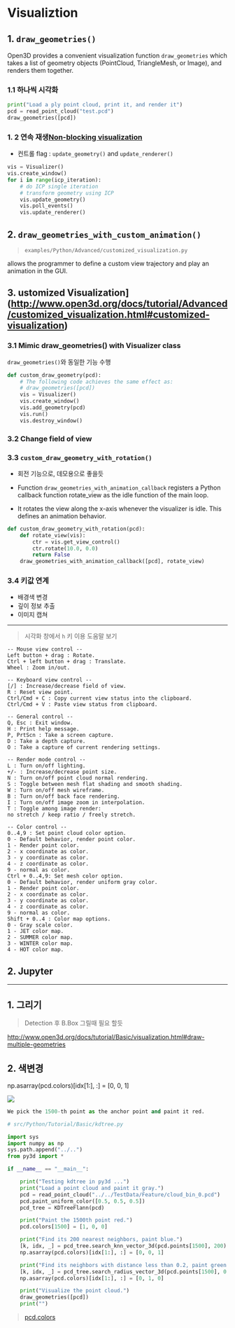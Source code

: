 # Visualiztion 


## 1. `draw_geometries()`

Open3D provides a convenient visualization function `draw_geometries` which takes a list of geometry objects (PointCloud, TriangleMesh, or Image), and renders them together. 

### 1.1 하나씩 시각화 

```python
print("Load a ply point cloud, print it, and render it")
pcd = read_point_cloud("test.pcd")
draw_geometries([pcd])
```


### 1. 2 연속 재생[Non-blocking visualization](http://www.open3d.org/docs/tutorial/Advanced/non_blocking_visualization.html#non-blocking-visualization)

- 컨트롤 flag : `update_geometry()` and `update_renderer()`

```python
vis = Visualizer()
vis.create_window()
for i in range(icp_iteration):
    # do ICP single iteration
    # transform geometry using ICP
    vis.update_geometry()
    vis.poll_events()
    vis.update_renderer()
```





## 2. `draw_geometries_with_custom_animation()`

> `examples/Python/Advanced/customized_visualization.py`

 allows the programmer to define a custom view trajectory and play an animation in the GUI. 



## 3. ustomized Visualization](http://www.open3d.org/docs/tutorial/Advanced/customized_visualization.html#customized-visualization)

### 3.1 Mimic draw_geometries() with Visualizer class

`draw_geometries()`와 동일한 기능 수행 


```python
def custom_draw_geometry(pcd):
    # The following code achieves the same effect as:
    # draw_geometries([pcd])
    vis = Visualizer()
    vis.create_window()
    vis.add_geometry(pcd)
    vis.run()
    vis.destroy_window()
```



### 3.2 Change field of view



### 3.3 `custom_draw_geometry_with_rotation()`

- 회전 기능으로, 데모용으로 좋을듯 

- Function `draw_geometries_with_animation_callback` registers a Python callback function rotate_view as the idle function of the main loop.

- It rotates the view along the x-axis whenever the visualizer is idle. This defines an animation behavior.

```python
def custom_draw_geometry_with_rotation(pcd):
    def rotate_view(vis):
        ctr = vis.get_view_control()
        ctr.rotate(10.0, 0.0)
        return False
    draw_geometries_with_animation_callback([pcd], rotate_view)
```

### 3.4 키값 연계 

- 배경색 변경 
- 깊이 정보 추출
- 이미지 캡쳐 




---

> 시각화 창에서 `h` 키 이용 도움말 보기

```
-- Mouse view control --
Left button + drag : Rotate.
Ctrl + left button + drag : Translate.
Wheel : Zoom in/out.

-- Keyboard view control --
[/] : Increase/decrease field of view.
R : Reset view point.
Ctrl/Cmd + C : Copy current view status into the clipboard.
Ctrl/Cmd + V : Paste view status from clipboard.

-- General control --
Q, Esc : Exit window.
H : Print help message.
P, PrtScn : Take a screen capture.
D : Take a depth capture.
O : Take a capture of current rendering settings.

-- Render mode control --
L : Turn on/off lighting.
+/- : Increase/decrease point size.
N : Turn on/off point cloud normal rendering.
S : Toggle between mesh flat shading and smooth shading.
W : Turn on/off mesh wireframe.
B : Turn on/off back face rendering.
I : Turn on/off image zoom in interpolation.
T : Toggle among image render:
no stretch / keep ratio / freely stretch.

-- Color control --
0..4,9 : Set point cloud color option.
0 - Default behavior, render point color.
1 - Render point color.
2 - x coordinate as color.
3 - y coordinate as color.
4 - z coordinate as color.
9 - normal as color.
Ctrl + 0..4,9: Set mesh color option.
0 - Default behavior, render uniform gray color.
1 - Render point color.
2 - x coordinate as color.
3 - y coordinate as color.
4 - z coordinate as color.
9 - normal as color.
Shift + 0..4 : Color map options.
0 - Gray scale color.
1 - JET color map.
2 - SUMMER color map.
3 - WINTER color map.
4 - HOT color map.
```










## 2. Jupyter 


---





## 1. 그리기 

> Detection 후 B.Box 그릴때 필요 할듯 
 
http://www.open3d.org/docs/tutorial/Basic/visualization.html#draw-multiple-geometries


## 2. 색변경 


np.asarray(pcd.colors)[idx[1:], :] = [0, 0, 1]

![](https://cdn-ak.f.st-hatena.com/images/fotolife/r/robonchu/20180225/20180225112642.png)

```python
We pick the 1500-th point as the anchor point and paint it red.

# src/Python/Tutorial/Basic/kdtree.py

import sys
import numpy as np
sys.path.append("../..")
from py3d import *

if __name__ == "__main__":

    print("Testing kdtree in py3d ...")
    print("Load a point cloud and paint it gray.")
    pcd = read_point_cloud("../../TestData/Feature/cloud_bin_0.pcd")
    pcd.paint_uniform_color([0.5, 0.5, 0.5])
    pcd_tree = KDTreeFlann(pcd)

    print("Paint the 1500th point red.")
    pcd.colors[1500] = [1, 0, 0]

    print("Find its 200 nearest neighbors, paint blue.")
    [k, idx, _] = pcd_tree.search_knn_vector_3d(pcd.points[1500], 200)
    np.asarray(pcd.colors)[idx[1:], :] = [0, 0, 1]

    print("Find its neighbors with distance less than 0.2, paint green.")
    [k, idx, _] = pcd_tree.search_radius_vector_3d(pcd.points[1500], 0.2)
    np.asarray(pcd.colors)[idx[1:], :] = [0, 1, 0]

    print("Visualize the point cloud.")
    draw_geometries([pcd])
    print("")
```



> [pcd.colors](http://www.open3d.org/docs/tutorial/Basic/kdtree.html#using-search-radius-vector-3d)
